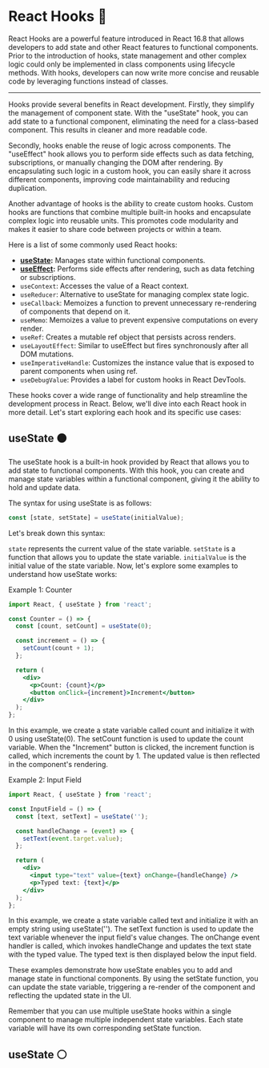 # React Hooks 🎣

React Hooks are a powerful feature introduced in React 16.8 that allows developers to add state and other React features to functional components. Prior to the introduction of hooks, state management and other complex logic could only be implemented in class components using lifecycle methods. With hooks, developers can now write more concise and reusable code by leveraging functions instead of classes.

<hr>

Hooks provide several benefits in React development. Firstly, they simplify the management of component state. With the "useState" hook, you can add state to a functional component, eliminating the need for a class-based component. This results in cleaner and more readable code.

Secondly, hooks enable the reuse of logic across components. The "useEffect" hook allows you to perform side effects such as data fetching, subscriptions, or manually changing the DOM after rendering. By encapsulating such logic in a custom hook, you can easily share it across different components, improving code maintainability and reducing duplication.

Another advantage of hooks is the ability to create custom hooks. Custom hooks are functions that combine multiple built-in hooks and encapsulate complex logic into reusable units. This promotes code modularity and makes it easier to share code between projects or within a team.

Here is a list of some commonly used React hooks:


- **<a href="#useState">useState</a>:** Manages state within functional components.
- **<a href="#useEffect">useEffect</a>:** Performs side effects after rendering, such as data fetching or subscriptions.
- ```useContext```: Accesses the value of a React context.
- ```useReducer```: Alternative to useState for managing complex state logic.
- ```useCallback```: Memoizes a function to prevent unnecessary re-rendering of components that depend on it.
- ```useMemo```: Memoizes a value to prevent expensive computations on every render.
- ```useRef```: Creates a mutable ref object that persists across renders.
- ```useLayoutEffect```: Similar to useEffect but fires synchronously after all DOM mutations.
- ```useImperativeHandle```: Customizes the instance value that is exposed to parent components when using ref.
- ```useDebugValue```: Provides a label for custom hooks in React DevTools.

These hooks cover a wide range of functionality and help streamline the development process in React. 
Below, we'll dive into each React hook in more detail. Let's start exploring each hook and its specific use cases:


<div id="useState"></div>

## useState 🟤
The useState hook is a built-in hook provided by React that allows you to add state to functional components. With this hook, you can create and manage state variables within a functional component, giving it the ability to hold and update data.

The syntax for using useState is as follows:
```jsx
const [state, setState] = useState(initialValue);
```
Let's break down this syntax:

```state``` represents the current value of the state variable.
```setState``` is a function that allows you to update the state variable.
```initialValue``` is the initial value of the state variable.
Now, let's explore some examples to understand how useState works:

Example 1: Counter

```jsx
import React, { useState } from 'react';

const Counter = () => {
  const [count, setCount] = useState(0);

  const increment = () => {
    setCount(count + 1);
  };

  return (
    <div>
      <p>Count: {count}</p>
      <button onClick={increment}>Increment</button>
    </div>
  );
};
```
In this example, we create a state variable called count and initialize it with 0 using useState(0). The setCount function is used to update the count variable. When the "Increment" button is clicked, the increment function is called, which increments the count by 1. The updated value is then reflected in the component's rendering.

Example 2: Input Field

```jsx
import React, { useState } from 'react';

const InputField = () => {
  const [text, setText] = useState('');

  const handleChange = (event) => {
    setText(event.target.value);
  };

  return (
    <div>
      <input type="text" value={text} onChange={handleChange} />
      <p>Typed text: {text}</p>
    </div>
  );
};
```
In this example, we create a state variable called text and initialize it with an empty string using useState(''). The setText function is used to update the text variable whenever the input field's value changes. The onChange event handler is called, which invokes handleChange and updates the text state with the typed value. The typed text is then displayed below the input field.

These examples demonstrate how useState enables you to add and manage state in functional components. By using the setState function, you can update the state variable, triggering a re-render of the component and reflecting the updated state in the UI.

Remember that you can use multiple useState hooks within a single component to manage multiple independent state variables. Each state variable will have its own corresponding setState function.


<div id="useEffect"></div>

## useState ⚪️
